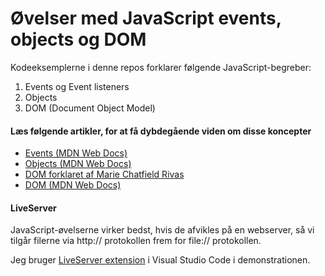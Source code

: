 # Øvelser med JavaScript events, objects og DOM

Kodeeksemplerne i denne repos forklarer følgende JavaScript-begreber:

1. Events og Event listeners
2. Objects 
3. DOM (Document Object Model)

#### Læs følgende artikler, for at få dybdegående viden om disse koncepter

- [Events (MDN Web Docs)](https://developer.mozilla.org/en-US/docs/Learn/JavaScript/Building_blocks/Events)
- [Objects (MDN Web Docs)](https://developer.mozilla.org/en-US/docs/Learn/JavaScript/Objects/Basics)
- [DOM forklaret af Marie Chatfield Rivas](https://mariechatfield.com/blog/html-vs-dom)
- [DOM (MDN Web Docs)](https://developer.mozilla.org/en-US/docs/Web/API/Document_Object_Model/Introduction)

#### LiveServer
JavaScript-øvelserne virker bedst, hvis de afvikles på en webserver, så vi tilgår filerne via http:// protokollen frem for file:// protokollen. 

Jeg bruger [LiveServer extension](https://marketplace.visualstudio.com/items?itemName=ritwickdey.LiveServer) i Visual Studio Code i demonstrationen.